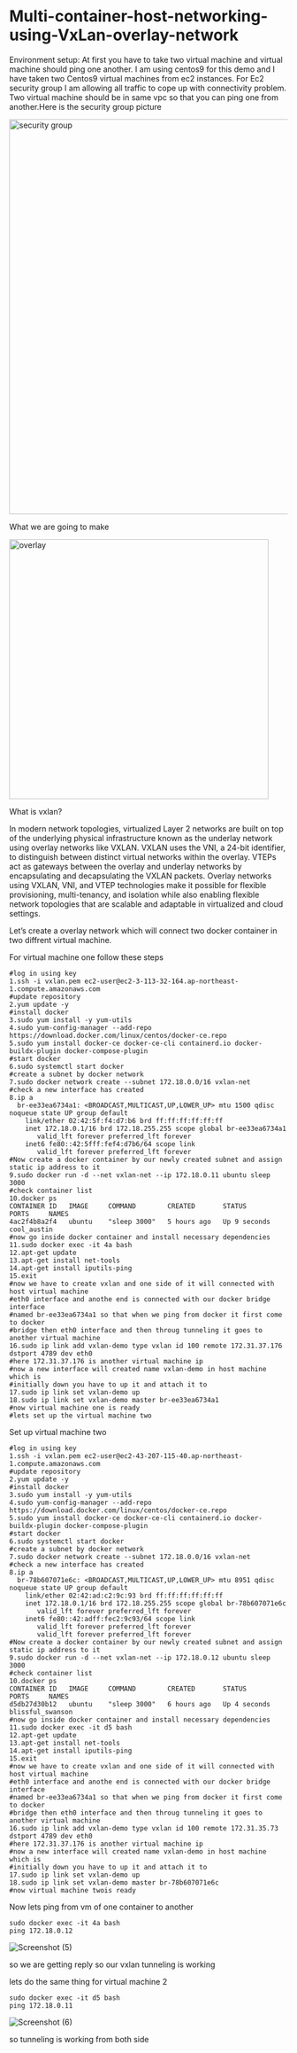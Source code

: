 # Multi-container-host-networking-using-VxLan-overlay-network
Environment setup: At first you have to take two virtual machine and virtual machine should ping one another. I am using centos9 for this demo and I have taken two Centos9 virtual machines from ec2 instances. For Ec2 security group I am allowing all traffic to cope up with connectivity problem. Two virtual machine should be in same vpc so that you can ping one from another.Here is the security group picture


<img width="713" alt="security group" src="https://github.com/nobelrakib/Multi-container-host-networking-using-VxLan-overlay-network/assets/53372696/3c7c55d0-5299-4a26-842d-995a45daf819">

What we are going to make

<img width="469" alt="overlay" src="https://github.com/nobelrakib/Multi-container-host-networking-using-VxLan-overlay-network/assets/53372696/f40301cd-a041-4b8e-ad64-03957a5601bd">

What is vxlan?

In modern network topologies, virtualized Layer 2 networks are built on top of the underlying physical infrastructure known as the underlay network using overlay networks like VXLAN. VXLAN uses the VNI, a 24-bit identifier, to distinguish between distinct virtual networks within the overlay. VTEPs act as gateways between the overlay and underlay networks by encapsulating and decapsulating the VXLAN packets. Overlay networks using VXLAN, VNI, and VTEP technologies make it possible for flexible provisioning, multi-tenancy, and isolation while also enabling flexible network topologies that are scalable and adaptable in virtualized and cloud settings.

Let’s create a overlay network which will connect two docker container in two diffrent virtual machine.

For virtual machine one follow these steps

```
#log in using key
1.ssh -i vxlan.pem ec2-user@ec2-3-113-32-164.ap-northeast-1.compute.amazonaws.com
#update repository
2.yum update -y
#install docker
3.sudo yum install -y yum-utils
4.sudo yum-config-manager --add-repo https://download.docker.com/linux/centos/docker-ce.repo
5.sudo yum install docker-ce docker-ce-cli containerd.io docker-buildx-plugin docker-compose-plugin
#start docker
6.sudo systemctl start docker
#create a subnet by docker network
7.sudo docker network create --subnet 172.18.0.0/16 vxlan-net
#check a new interface has created
8.ip a
  br-ee33ea6734a1: <BROADCAST,MULTICAST,UP,LOWER_UP> mtu 1500 qdisc noqueue state UP group default
    link/ether 02:42:5f:f4:d7:b6 brd ff:ff:ff:ff:ff:ff
    inet 172.18.0.1/16 brd 172.18.255.255 scope global br-ee33ea6734a1
       valid_lft forever preferred_lft forever
    inet6 fe80::42:5fff:fef4:d7b6/64 scope link
       valid_lft forever preferred_lft forever
#Now create a docker container by our newly created subnet and assign static ip address to it
9.sudo docker run -d --net vxlan-net --ip 172.18.0.11 ubuntu sleep 3000
#check container list
10.docker ps
CONTAINER ID   IMAGE     COMMAND        CREATED       STATUS         PORTS     NAMES
4ac2f4b8a2f4   ubuntu    "sleep 3000"   5 hours ago   Up 9 seconds             cool_austin
#now go inside docker container and install necessary dependencies
11.sudo docker exec -it 4a bash
12.apt-get update
13.apt-get install net-tools
14.apt-get install iputils-ping
15.exit
#now we have to create vxlan and one side of it will connected with host virtual machine 
#eth0 interface and anothe end is connected with our docker bridge interface
#named br-ee33ea6734a1 so that when we ping from docker it first come to docker 
#bridge then eth0 interface and then throug tunneling it goes to another virtual machine
16.sudo ip link add vxlan-demo type vxlan id 100 remote 172.31.37.176 dstport 4789 dev eth0
#here 172.31.37.176 is another virtual machine ip
#now a new interface will created name vxlan-demo in host machine which is
#initially down you have to up it and attach it to 
17.sudo ip link set vxlan-demo up
18.sudo ip link set vxlan-demo master br-ee33ea6734a1
#now virtual machine one is ready
#lets set up the virtual machine two
```

Set up virtual machine two

```
#log in using key
1.ssh -i vxlan.pem ec2-user@ec2-43-207-115-40.ap-northeast-1.compute.amazonaws.com
#update repository
2.yum update -y
#install docker
3.sudo yum install -y yum-utils
4.sudo yum-config-manager --add-repo https://download.docker.com/linux/centos/docker-ce.repo
5.sudo yum install docker-ce docker-ce-cli containerd.io docker-buildx-plugin docker-compose-plugin
#start docker
6.sudo systemctl start docker
#create a subnet by docker network
7.sudo docker network create --subnet 172.18.0.0/16 vxlan-net
#check a new interface has created
8.ip a
  br-78b607071e6c: <BROADCAST,MULTICAST,UP,LOWER_UP> mtu 8951 qdisc noqueue state UP group default
    link/ether 02:42:ad:c2:9c:93 brd ff:ff:ff:ff:ff:ff
    inet 172.18.0.1/16 brd 172.18.255.255 scope global br-78b607071e6c
       valid_lft forever preferred_lft forever
    inet6 fe80::42:adff:fec2:9c93/64 scope link
       valid_lft forever preferred_lft forever
       valid_lft forever preferred_lft forever
#Now create a docker container by our newly created subnet and assign static ip address to it
9.sudo docker run -d --net vxlan-net --ip 172.18.0.12 ubuntu sleep 3000
#check container list
10.docker ps
CONTAINER ID   IMAGE     COMMAND        CREATED       STATUS         PORTS     NAMES
d5db27d30b12   ubuntu    "sleep 3000"   6 hours ago   Up 4 seconds             blissful_swanson       
#now go inside docker container and install necessary dependencies
11.sudo docker exec -it d5 bash
12.apt-get update
13.apt-get install net-tools
14.apt-get install iputils-ping
15.exit
#now we have to create vxlan and one side of it will connected with host virtual machine 
#eth0 interface and anothe end is connected with our docker bridge interface
#named br-ee33ea6734a1 so that when we ping from docker it first come to docker 
#bridge then eth0 interface and then throug tunneling it goes to another virtual machine
16.sudo ip link add vxlan-demo type vxlan id 100 remote 172.31.35.73 dstport 4789 dev eth0
#here 172.31.37.176 is another virtual machine ip
#now a new interface will created name vxlan-demo in host machine which is
#initially down you have to up it and attach it to 
17.sudo ip link set vxlan-demo up
18.sudo ip link set vxlan-demo master br-78b607071e6c
#now virtual machine twois ready
```

Now lets ping from vm of one container to another

```
sudo docker exec -it 4a bash
ping 172.18.0.12
```
![Screenshot (5)](https://github.com/nobelrakib/Multi-container-host-networking-using-VxLan-overlay-network/assets/53372696/9dfaf39c-eee8-4f01-989f-07ad4511734a)


so we are getting reply so our vxlan tunneling is working

lets do the same thing for virtual machine 2

```
sudo docker exec -it d5 bash
ping 172.18.0.11
```

![Screenshot (6)](https://github.com/nobelrakib/Multi-container-host-networking-using-VxLan-overlay-network/assets/53372696/0d410793-1ba2-4eb5-a4e8-bc89d7cdc0c7)

so tunneling is working from both side






